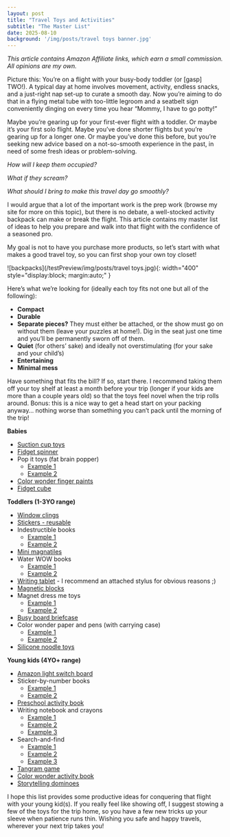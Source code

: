 ```yaml
---
layout: post
title: "Travel Toys and Activities"
subtitle: "The Master List"
date: 2025-08-10
background: '/img/posts/travel toys banner.jpg'
---
```


*This article contains Amazon Affiliate links, which earn a small commission. All opinions are my own.*

Picture this:
You’re on a flight with your busy-body toddler (or [gasp] TWO!). A typical day at home involves movement, activity, endless snacks, and a just-right nap set-up to curate a smooth day. Now you’re aiming to do that in a flying metal tube with too-little legroom and a seatbelt sign conveniently dinging on every time you hear “Mommy, I have to go potty!”

Maybe you’re gearing up for your first-ever flight with a toddler. Or maybe it’s your first solo flight. Maybe you’ve done shorter flights but you’re gearing up for a longer one. Or maybe you’ve done this before, but you’re seeking new advice based on a not-so-smooth experience in the past, in need of some fresh ideas or problem-solving. 

*How will I keep them occupied?*

*What if they scream?*

*What should I bring to make this travel day go smoothly?*

I would argue that a lot of the important work is the prep work (browse my site for more on this topic), but there is no debate, a well-stocked activity backpack can make or break the flight. This article contains my master list of ideas to help you prepare and walk into that flight with the confidence of a seasoned pro.

My goal is not to have you purchase more products, so let’s start with what makes a good travel toy, so you can first shop your own toy closet!

![backpacks](/testPreview/img/posts/travel toys.jpg){: width="400" style="display:block; margin:auto;" }

Here’s what we’re looking for (ideally each toy fits not one but all of the following):
- **Compact**
- **Durable**
- **Separate pieces?** They must either be attached, or the show must go on without them (leave your puzzles at home!). Dig in the seat just one time and you’ll be permanently sworn off of them.
- **Quiet** (for others’ sake) and ideally not overstimulating (for your sake and your child’s)
- **Entertaining**
- **Minimal mess**

Have something that fits the bill? If so, start there. I recommend taking them off your toy shelf at least a month before your trip (longer if your kids are more than a couple years old) so that the toys feel novel when the trip rolls around. Bonus: this is a nice way to get a head start on your packing anyway… nothing worse than something you can’t pack until the morning of the trip!

**Babies**
* [Suction cup toys](https://amzn.to/4fyZa8T)
* [Fidget spinner](https://amzn.to/4m3wE1u)
* Pop it toys (fat brain popper)
    * [Example 1](https://amzn.to/4lkGY3U)
    * [Example 2](https://amzn.to/4mEg3RW)
* [Color wonder finger paints](https://amzn.to/4lEXI6t)
* [Fidget cube](https://amzn.to/3JbkLrI)

**Toddlers (1-3YO range)**
* [Window clings](https://amzn.to/40Wtlkq)
* [Stickers - reusable ](https://amzn.to/46LYQRT)
* Indestructible books
    * [Example 1](https://amzn.to/3Hquw4M)
    * [Example 2](https://amzn.to/45bPWvO)
* [Mini magnatiles](https://amzn.to/45bPWvO)
* Water WOW books
    * [Example 1](https://amzn.to/4frmGEy)
    * [Example 2](https://amzn.to/4mAfp7W)
* [Writing tablet](https://amzn.to/46K5PL4) - I recommend an attached stylus for obvious reasons ;)
* [Magnetic blocks](https://amzn.to/4mbZCwk)
* Magnet dress me toys
    * [Example 1](https://amzn.to/45u5f1S)
    * [Example 2](https://amzn.to/4fFM0H9)
* [Busy board briefcase](https://amzn.to/45xwNTT)
* Color wonder paper and pens (with carrying case)
    * [Example 1](https://amzn.to/46Lqoqv)
    * [Example 2](https://amzn.to/3UnG0ZY)
* [Silicone noodle toys](https://amzn.to/4lwerJ6)

**Young kids (4YO+ range)**
* [Amazon light switch board](https://amzn.to/4fwjwj8)
* Sticker-by-number books
    * [Example 1](https://amzn.to/4oMiwf5)
    * [Example 2](https://amzn.to/45cJW62)
* [Preschool activity book](https://amzn.to/4fytIaX)
* Writing notebook and crayons
    * [Example 1](https://amzn.to/45tZTDF)
    * [Example 2](https://amzn.to/46Q0Nwx)
    * [Example 3](https://amzn.to/4llZ4Th)
* Search-and-find
    * [Example 1](https://amzn.to/4md2zNd)
    * [Example 2](https://amzn.to/3Jt2C8Q)
    * [Example 3](https://amzn.to/3UR5EGy)
* [Tangram game](https://www.target.com/p/magnetic-foam-tanagrams-gigglescape-8482/-/A-89973273)
* [Color wonder activity book](https://amzn.to/3HgdO8n)
* [Storytelling dominoes](https://amzn.to/4lpsdNB)

I hope this list provides some productive ideas for conquering that flight with your young kid(s). If you really feel like showing off, I suggest stowing a few of the toys for the trip home, so you have a few new tricks up your sleeve when patience runs thin. Wishing you safe and happy travels, wherever your next trip takes you!
